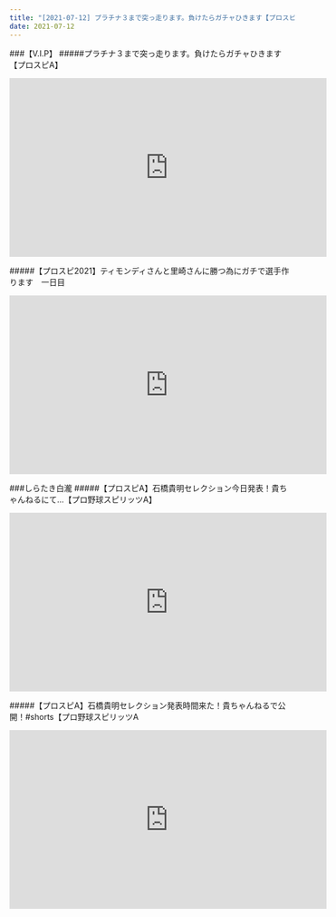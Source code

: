 ```yaml
---
title: "[2021-07-12] プラチナ３まで突っ走ります。負けたらガチャひきます【プロスピA】 他"
date: 2021-07-12
---
```

###【V.I.P】
#####プラチナ３まで突っ走ります。負けたらガチャひきます【プロスピA】
<iframe width="560" height="315" src="https://www.youtube.com/embed/WvExFl21lHs" frameborder="0" allow="accelerometer; autoplay; clipboard-write; encrypted-media; gyroscope; picture-in-picture" allowfullscreen></iframe>

#####【プロスピ2021】ティモンディさんと里崎さんに勝つ為にガチで選手作ります　一日目
<iframe width="560" height="315" src="https://www.youtube.com/embed/J3lmcaB35vg" frameborder="0" allow="accelerometer; autoplay; clipboard-write; encrypted-media; gyroscope; picture-in-picture" allowfullscreen></iframe>

###しらたき白瀧
#####【プロスピA】石橋貴明セレクション今日発表！貴ちゃんねるにて…【プロ野球スピリッツA】
<iframe width="560" height="315" src="https://www.youtube.com/embed/a6LfgRx5Nqc" frameborder="0" allow="accelerometer; autoplay; clipboard-write; encrypted-media; gyroscope; picture-in-picture" allowfullscreen></iframe>

#####【プロスピA】石橋貴明セレクション発表時間来た！貴ちゃんねるで公開！#shorts【プロ野球スピリッツA
<iframe width="560" height="315" src="https://www.youtube.com/embed/jq2_Nxr-KEw" frameborder="0" allow="accelerometer; autoplay; clipboard-write; encrypted-media; gyroscope; picture-in-picture" allowfullscreen></iframe>

